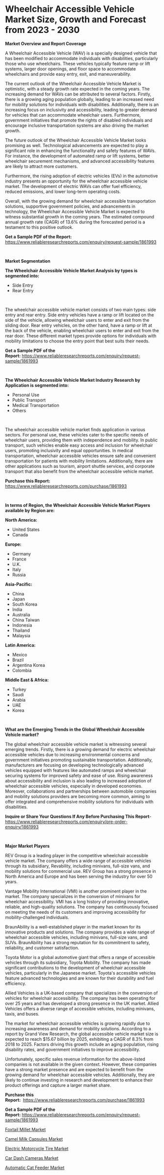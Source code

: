 <p><h1>Wheelchair Accessible Vehicle Market Size, Growth and Forecast from 2023 - 2030</h1></p><p><strong>Market Overview and Report Coverage</strong></p>
<p><p>A Wheelchair Accessible Vehicle (WAV) is a specially designed vehicle that has been modified to accommodate individuals with disabilities, particularly those who use wheelchairs. These vehicles typically feature ramp or lift systems, larger door openings, and floor space to accommodate wheelchairs and provide easy entry, exit, and maneuverability.</p><p>The current outlook of the Wheelchair Accessible Vehicle Market is optimistic, with a steady growth rate expected in the coming years. The increasing demand for WAVs can be attributed to several factors. Firstly, there is a growing aging population globally, leading to an increased need for mobility solutions for individuals with disabilities. Additionally, there is an increasing focus on inclusivity and accessibility, leading to greater demand for vehicles that can accommodate wheelchair users. Furthermore, government initiatives that promote the rights of disabled individuals and encourage inclusive transportation systems are also driving the market growth.</p><p>The future outlook of the Wheelchair Accessible Vehicle Market looks promising as well. Technological advancements are expected to play a significant role in enhancing the functionality and safety features of WAVs. For instance, the development of automated ramp or lift systems, better wheelchair securement mechanisms, and advanced accessibility features are likely to attract more customers.</p><p>Furthermore, the rising adoption of electric vehicles (EVs) in the automotive industry presents an opportunity for the wheelchair accessible vehicle market. The development of electric WAVs can offer fuel efficiency, reduced emissions, and lower long-term operating costs.</p><p>Overall, with the growing demand for wheelchair accessible transportation solutions, supportive government policies, and advancements in technology, the Wheelchair Accessible Vehicle Market is expected to witness substantial growth in the coming years. The estimated compound annual growth rate (CAGR) of 13.6% during the forecasted period is a testament to this positive outlook.</p></p>
<p><strong>Get a Sample PDF of the Report:</strong> <a href="https://www.reliableresearchreports.com/enquiry/request-sample/1861993">https://www.reliableresearchreports.com/enquiry/request-sample/1861993</a></p>
<p>&nbsp;</p>
<p><strong>Market Segmentation</strong></p>
<p><strong>The Wheelchair Accessible Vehicle Market Analysis by types is segmented into:</strong></p>
<p><ul><li>Side Entry</li><li>Rear Entry</li></ul></p>
<p>&nbsp;</p>
<p><p>The wheelchair accessible vehicle market consists of two main types: side entry and rear entry. Side entry vehicles have a ramp or lift located on the side of the vehicle, allowing wheelchair users to enter and exit from the sliding door. Rear entry vehicles, on the other hand, have a ramp or lift at the back of the vehicle, enabling wheelchair users to enter and exit from the rear door. These different market types provide options for individuals with mobility limitations to choose the entry point that best suits their needs.</p></p>
<p><strong>Get a Sample PDF of the Report:</strong>&nbsp;<a href="https://www.reliableresearchreports.com/enquiry/request-sample/1861993">https://www.reliableresearchreports.com/enquiry/request-sample/1861993</a></p>
<p>&nbsp;</p>
<p><strong>The Wheelchair Accessible Vehicle Market Industry Research by Application is segmented into:</strong></p>
<p><ul><li>Personal Use</li><li>Public Transport</li><li>Medical Transportation</li><li>Others</li></ul></p>
<p>&nbsp;</p>
<p><p>The wheelchair accessible vehicle market finds application in various sectors. For personal use, these vehicles cater to the specific needs of wheelchair users, providing them with independence and mobility. In public transport, such vehicles enable easy access and inclusion for wheelchair users, promoting inclusivity and equal opportunities. In medical transportation, wheelchair accessible vehicles ensure safe and convenient transportation for patients with mobility limitations. Additionally, there are other applications such as tourism, airport shuttle services, and corporate transport that also benefit from the wheelchair accessible vehicle market.</p></p>
<p><strong>Purchase this Report:</strong>&nbsp; <a href="https://www.reliableresearchreports.com/purchase/1861993">https://www.reliableresearchreports.com/purchase/1861993</a></p>
<p>&nbsp;</p>
<p><strong>In terms of Region, the Wheelchair Accessible Vehicle Market Players available by Region are:</strong></p>
<p>
    <p> <strong> North America: </strong>
        <ul>
            <li>United States</li>
            <li>Canada</li>
        </ul>
        </p> 
    <p> <strong> Europe: </strong>
        <ul>
            <li>Germany</li>
            <li>France</li>
            <li>U.K.</li>
            <li>Italy</li>
            <li>Russia</li>
        </ul>
        </p> 
    <p> <strong> Asia-Pacific: </strong>
        <ul>
            <li>China</li>
            <li>Japan</li>
            <li>South Korea</li>
            <li>India</li>
            <li>Australia</li>
            <li>China Taiwan</li>
            <li>Indonesia</li>
            <li>Thailand</li>
            <li>Malaysia</li>
        </ul>
        </p> 
    <p> <strong> Latin America: </strong>
        <ul>
            <li>Mexico</li>
            <li>Brazil</li>
            <li>Argentina Korea</li>
            <li>Colombia</li>
        </ul>
        </p> 
    <p> <strong> Middle East & Africa: </strong>
        <ul>
            <li>Turkey</li>
            <li>Saudi</li>
            <li>Arabia</li>
            <li>UAE</li>
            <li>Korea</li>
        </ul>
    </p>
    </p>
<p>&nbsp;</p>
<p><strong>What are the Emerging Trends in the Global Wheelchair Accessible Vehicle market?</strong></p>
<p><p>The global wheelchair accessible vehicle market is witnessing several emerging trends. Firstly, there is a growing demand for electric wheelchair accessible vehicles due to increasing environmental concerns and government initiatives promoting sustainable transportation. Additionally, manufacturers are focusing on developing technologically advanced vehicles equipped with features like automated ramps and wheelchair securing systems for improved safety and ease of use. Rising awareness about accessibility and inclusion is also leading to increased adoption of wheelchair accessible vehicles, especially in developed economies. Moreover, collaborations and partnerships between automobile companies and mobility solutions providers are becoming more common, aiming to offer integrated and comprehensive mobility solutions for individuals with disabilities.</p></p>
<p><strong>Inquire or Share Your Questions If Any Before Purchasing This Report</strong>- <a href="https://www.reliableresearchreports.com/enquiry/pre-order-enquiry/1861993">https://www.reliableresearchreports.com/enquiry/pre-order-enquiry/1861993</a></p>
<p>&nbsp;</p>
<p><strong>Major Market Players</strong></p>
<p><p>REV Group is a leading player in the competitive wheelchair accessible vehicle market. The company offers a wide range of accessible vehicles through its subsidiary, Revability, including minivans, full-size vans, and mobility solutions for commercial use. REV Group has a strong presence in North America and Europe and has been serving the industry for over 50 years. </p><p>Vantage Mobility International (VMI) is another prominent player in the market. The company specializes in the conversion of minivans for wheelchair accessibility. VMI has a long history of providing innovative, reliable, and high-quality solutions. The company has continuously focused on meeting the needs of its customers and improving accessibility for mobility-challenged individuals.</p><p>BraunAbility is a well-established player in the market known for its innovative products and solutions. The company provides a wide range of wheelchair accessible vehicles, including minivans, full-size vans, and SUVs. BraunAbility has a strong reputation for its commitment to safety, reliability, and customer satisfaction.</p><p>Toyota Motor is a global automotive giant that offers a range of accessible vehicles through its subsidiary, Toyota Mobility. The company has made significant contributions to the development of wheelchair accessible vehicles, particularly in the Japanese market. Toyota's accessible vehicles feature advanced technologies and are known for their durability and fuel efficiency.</p><p>Allied Vehicles is a UK-based company that specializes in the conversion of vehicles for wheelchair accessibility. The company has been operating for over 25 years and has developed a strong presence in the UK market. Allied Vehicles offers a diverse range of accessible vehicles, including minivans, taxis, and buses.</p><p>The market for wheelchair accessible vehicles is growing rapidly due to increasing awareness and demand for mobility solutions. According to a report by Grand View Research, the global accessible vehicle market size is expected to reach $15.67 billion by 2025, exhibiting a CAGR of 8.3% from 2018 to 2025. Factors driving this growth include an aging population, rising disability rates, and government initiatives to improve accessibility.</p><p>Unfortunately, specific sales revenue information for the above-listed companies is not available in the given context. However, these companies have a strong market presence and are expected to benefit from the growing demand for wheelchair accessible vehicles. Additionally, they are likely to continue investing in research and development to enhance their product offerings and capture a larger market share.</p></p>
<p><strong>Purchase this Report:</strong>&nbsp;&nbsp;<a href="https://www.reliableresearchreports.com/purchase/1861993">https://www.reliableresearchreports.com/purchase/1861993</a></p>
<p></p>
<p><strong>Get a Sample PDF of the Report:</strong>&nbsp;<a href="https://www.reliableresearchreports.com/enquiry/request-sample/1861993">https://www.reliableresearchreports.com/enquiry/request-sample/1861993</a></p>
<p><p><a href="https://www.linkedin.com/pulse/decoding-foxtail-millet-market-deep-dive-latest-trends-segmentation-pnnpe/">Foxtail Millet Market</a></p><p><a href="https://www.linkedin.com/pulse/camel-milk-capsules-market-research-report-unlocks-analysis-lrahe/">Camel Milk Capsules Market</a></p><p><a href="https://medium.com/@nelsonhauck/electric-motorcycle-tire-market-size-reveals-the-best-marketing-channels-in-global-industry-5f86603f2c8d">Electric Motorcycle Tire Market</a></p><p><a href="https://github.com/sndrkn/Market-Research-Report-List-1/blob/main/car-dash-cameras-market.md">Car Dash Cameras Market</a></p><p><a href="https://medium.com/@leliajewess/analyzing-automatic-cat-feeder-market-global-industry-perspective-and-forecast-2023-to-2030-7ae95cd1fe28">Automatic Cat Feeder Market</a></p></p>